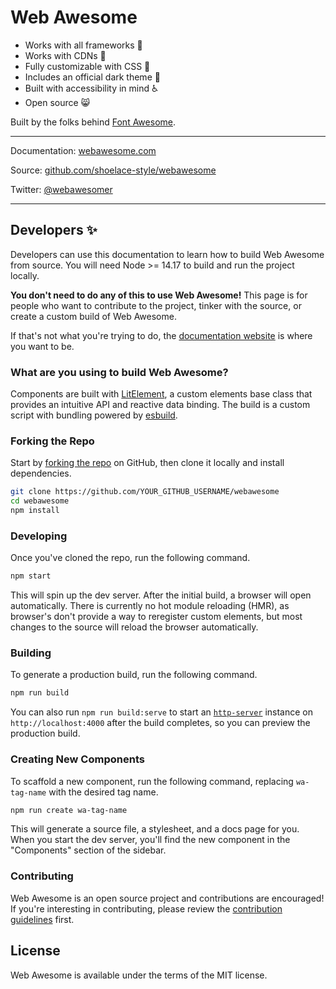 # Web Awesome

- Works with all frameworks 🧩
- Works with CDNs 🚛
- Fully customizable with CSS 🎨
- Includes an official dark theme 🌛
- Built with accessibility in mind ♿️
- Open source 😸

Built by the folks behind [Font Awesome](https://fontawesome.com/).

---

Documentation: [webawesome.com](https://webawesome.com)

Source: [github.com/shoelace-style/webawesome](https://github.com/shoelace-style/webawesome)

Twitter: [@webawesomer](https://twitter.com/webawesomer)

---

## Developers ✨

Developers can use this documentation to learn how to build Web Awesome from source. You will need Node >= 14.17 to build and run the project locally.

**You don't need to do any of this to use Web Awesome!** This page is for people who want to contribute to the project, tinker with the source, or create a custom build of Web Awesome.

If that's not what you're trying to do, the [documentation website](https://webawesome.com) is where you want to be.

### What are you using to build Web Awesome?

Components are built with [LitElement](https://lit-element.polymer-project.org/), a custom elements base class that provides an intuitive API and reactive data binding. The build is a custom script with bundling powered by [esbuild](https://esbuild.github.io/).

### Forking the Repo

Start by [forking the repo](https://github.com/shoelace-style/webawesome/fork) on GitHub, then clone it locally and install dependencies.

```bash
git clone https://github.com/YOUR_GITHUB_USERNAME/webawesome
cd webawesome
npm install
```

### Developing

Once you've cloned the repo, run the following command.

```bash
npm start
```

This will spin up the dev server. After the initial build, a browser will open automatically. There is currently no hot module reloading (HMR), as browser's don't provide a way to reregister custom elements, but most changes to the source will reload the browser automatically.

### Building

To generate a production build, run the following command.

```bash
npm run build
```

You can also run `npm run build:serve` to start an [`http-server`](https://www.npmjs.com/package/http-server) instance on `http://localhost:4000` after the build completes, so you can preview the production build.

### Creating New Components

To scaffold a new component, run the following command, replacing `wa-tag-name` with the desired tag name.

```bash
npm run create wa-tag-name
```

This will generate a source file, a stylesheet, and a docs page for you. When you start the dev server, you'll find the new component in the "Components" section of the sidebar.

### Contributing

Web Awesome is an open source project and contributions are encouraged! If you're interesting in contributing, please review the [contribution guidelines](CONTRIBUTING.md) first.

## License

Web Awesome is available under the terms of the MIT license.
